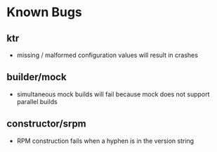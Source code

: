 # Known Bugs

## ktr

- missing / malformed configuration values will result in crashes


## builder/mock

- simultaneous mock builds will fail because mock does not support parallel builds


## constructor/srpm

- RPM construction fails when a hyphen is in the version string

